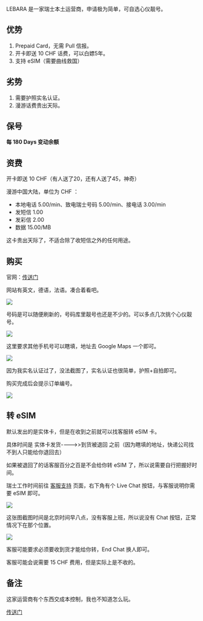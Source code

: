 LEBARA 是一家瑞士本土运营商，申请极为简单，可自选心仪靓号。

## 优势

1. Prepaid Card，无需 Pull 信报。
2. 开卡即送 10 CHF 话费，可以白嫖5年。
3. 支持 eSIM（需要曲线救国）

## 劣势

1. 需要护照实名认证。
2. 漫游话费贵出天际。

## 保号

**每 180 Days 变动余额**

## 资费

开卡即送 10 CHF（有人送了20，还有人送了45，神奇）

漫游中国大陆，单位为 CHF ：

- 本地电话 5.00/min、致电瑞士号码 5.00/min、接电话 3.00/min
- 发短信 1.00
- 发彩信 2.00
- 数据 15.00/MB

这卡贵出天际了，不适合除了收短信之外的任何用途。

## 购买

官网：[传送门](https://lebara.ch/en/lebara_prepaid)

网站有英文，德语，法语。凑合着看吧。

![](https://s3-jp-ap-3.040407.xyz/oss/photos/msedge_lWCK089Jui.png)

号码是可以随便刷新的，号码库里靓号也还是不少的。可以多点几次挑个心仪靓号。

![](https://s3-jp-ap-3.040407.xyz/oss/photos/msedge_Uy9hvSukhj.png)

这里要求其他手机号可以瞎填，地址去 Google Maps 一个即可。

![](https://s3-jp-ap-3.040407.xyz/oss/photos/msedge_ytQTQwEoj0.png)

因为我实名认证过了，没法截图了，实名认证也很简单，护照+自拍即可。

购买完成后会提示订单编号。

![](https://s3-jp-ap-3.040407.xyz/oss/photos/msedge_3dEVFHkXd1.png)

## 转 eSIM 

默认发出的是实体卡，但是在收到之前就可以找客服转 eSIM 卡。

具体时间是 实体卡发货---->>到货被退回 之前（因为瞎填的地址，快递公司找不到人只能给你退回去）

如果被退回了的话客服百分之百是不会给你转 eSIM 了，所以说需要自行把握好时间。

瑞士工作时间前往 [客服支持](https://support.lebara.ch/hc/en-gb) 页面，右下角有个 Live Chat 按钮，与客服说明你需要 eSIM 即可。

![](https://s3-jp-ap-3.040407.xyz/oss/photos/msedge_R7jzGg77Qc.png)

这张图截图时间是北京时间早八点，没有客服上班，所以说没有 Chat 按钮，正常情况下在那个位置。

![](https://s3-jp-ap-3.040407.xyz/oss/photos/msedge_48zoYcIofd.png)

客服可能要求必须要收到货才能给你转，End Chat 换人即可。

客服可能会说需要 15 CHF 费用，但是实际上是不收的。

## 备注

这家运营商有个东西交成本控制，我也不知道怎么玩。

[传送门](https://www.lebara.ch/en/account/cost-control/202304280125570409)